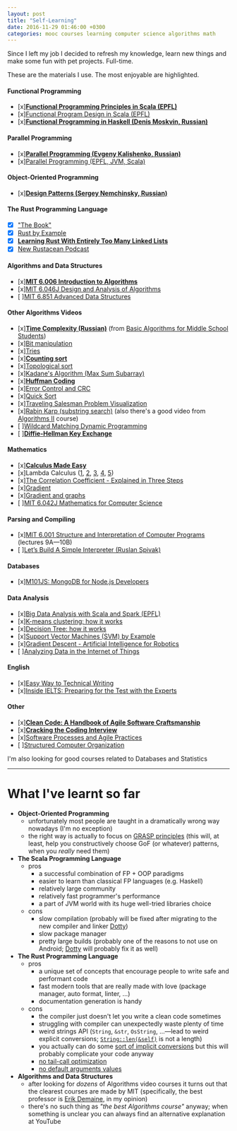 ```yaml
---
layout: post
title: "Self-Learning"
date: 2016-11-29 01:46:00 +0300
categories: mooc courses learning computer science algorithms math
---
```


Since I left my job I decided to refresh my knowledge, learn new things and make some fun with pet projects. Full-time.

These are the materials I use. The most enjoyable are highlighted.

#### Functional Programming
- [x][**Functional Programming Principles in Scala (EPFL)**](https://www.coursera.org/learn/progfun1)
- [x][Functional Program Design in Scala (EPFL)](https://www.coursera.org/learn/progfun2)
- [x][**Functional Programming in Haskell (Denis Moskvin, Russian)**](https://stepik.org/course/Функциональное-программирование-на-языке-Haskell-75)

#### Parallel Programming
- [x][**Parallel Programming (Evgeny Kalishenko, Russian)**](https://www.youtube.com/playlist?list=PLlb7e2G7aSpQCPeKTcVBHJns_JOxrc_fT)
- [x][Parallel Programming (EPFL, JVM, Scala)](https://www.coursera.org/learn/parprog1)

#### Object-Oriented Programming
- [x][**Design Patterns (Sergey Nemchinsky, Russian)**](https://www.youtube.com/playlist?list=PLmqFxxywkatStbd9hdzVOS1hZa9dc56k4)

#### The Rust Programming Language
- [x] ["The Book"](https://doc.rust-lang.org/book)
- [x] [Rust by Example](http://rustbyexample.com)
- [x] [**Learning Rust With Entirely Too Many Linked Lists**](http://cglab.ca/~abeinges/blah/too-many-lists/book)
- [x] [New Rustacean Podcast](http://www.newrustacean.com/show_notes/index.html)

#### Algorithms and Data Structures
- [x][**MIT 6.006 Introduction to Algorithms**](https://www.youtube.com/watch?v=HtSuA80QTyo&list=PLUl4u3cNGP61Oq3tWYp6V_F-5jb5L2iHb)
- [x][MIT 6.046J Design and Analysis of Algorithms](https://www.youtube.com/watch?v=2P-yW7LQr08&list=PLUl4u3cNGP6317WaSNfmCvGym2ucw3oGp)
- [ ][MIT 6.851 Advanced Data Structures](https://www.youtube.com/watch?v=T0yzrZL1py0&list=PLUl4u3cNGP61hsJNdULdudlRL493b-XZf)

#### Other Algorithms Videos
- [x][**Time Complexity (Russian)**](https://www.youtube.com/watch?v=IsaS0NmgXlg) (from [Basic Algorithms for Middle School Students](https://www.youtube.com/watch?v=npV3mOIZJNc&list=PLDrmKwRSNx7KcHxyf9hSmF3fTLKSwujkM))
- [x][Bit manipulation](https://www.youtube.com/watch?v=NLKQEOgBAnw)
- [x][Tries](https://www.youtube.com/watch?v=zIjfhVPRZCg)
- [x][**Counting sort**](https://www.youtube.com/watch?v=7zuGmKfUt7s)
- [x][Topological sort](https://www.youtube.com/watch?v=ddTC4Zovtbc)
- [x][Kadane's Algorithm (Max Sum Subarray)](https://www.youtube.com/watch?v=86CQq3pKSUw)
- [x][**Huffman Coding**](https://www.youtube.com/watch?v=ZdooBTdW5bM)
- [x][Error Control and CRC](https://www.youtube.com/watch?v=LL2QpP4k_HE)
- [x][Quick Sort](https://www.youtube.com/watch?v=3OLTJlwyIqQ)
- [x][Traveling Salesman Problem Visualization](https://www.youtube.com/watch?v=SC5CX8drAtU)
- [x][Rabin Karp (substring search)](https://www.youtube.com/watch?v=H4VrKHVG5qI) (also there's a good video from [Algorithms II](https://www.coursera.org/learn/java-data-structures-algorithms-2) course)
- [ ][Wildcard Matching Dynamic Programming](https://www.youtube.com/watch?v=3ZDZ-N0EPV0)
- [ ][**Diffie-Hellman Key Exchange**](https://www.youtube.com/watch?v=YEBfamv-_do)

#### Mathematics
- [x][**Calculus Made Easy**](https://www.amazon.com/Calculus-Made-Easy-Silvanus-Thompson/dp/0312185480)
- [x]Lambda Calculus ([1](https://www.youtube.com/watch?v=S_WzF6BHadc), [2](https://www.youtube.com/watch?v=bEnFk_FBi3E), [3](https://www.youtube.com/watch?v=v1IlyzxP6Sg), [4](https://www.youtube.com/watch?v=Mg1pxUKeWCk), [5](https://www.youtube.com/watch?v=3h0-p4SDHig))
- [x][The Correlation Coefficient - Explained in Three Steps](https://www.youtube.com/watch?v=ugd4k3dC_8Y)
- [x][Gradient](https://www.youtube.com/watch?v=tIpKfDc295M)
- [x][Gradient and graphs](https://www.youtube.com/watch?v=_-02ze7tf08)
- [ ][MIT 6.042J Mathematics for Computer Science](https://www.youtube.com/watch?v=L3LMbpZIKhQ&list=PLB7540DEDD482705B)

#### Parsing and Compiling
- [x][MIT 6.001 Structure and Interpretation of Computer Programs](https://www.youtube.com/watch?v=2Op3QLzMgSY&list=PL8FE88AA54363BC46) (lectures 9A—10B)
- [ ][Let’s Build A Simple Interpreter (Ruslan Spivak)](https://ruslanspivak.com/lsbasi-part1)

#### Databases
- [x][M101JS: MongoDB for Node.js Developers](https://university.mongodb.com/courses/M101JS/about)

#### Data Analysis
- [x][Big Data Analysis with Scala and Spark (EPFL)](https://www.coursera.org/learn/big-data-analysys)
- [x][K-means clustering: how it works](https://www.youtube.com/watch?v=_aWzGGNrcic)
- [x][Decision Tree: how it works](https://www.youtube.com/watch?v=eKD5gxPPeY0)
- [x][Support Vector Machines (SVM) by Example](https://www.youtube.com/watch?v=5zRmhOUjjGY)
- [x][Gradient Descent - Artificial Intelligence for Robotics](https://www.youtube.com/watch?v=umAeJ7LMCfU)
- [ ][Analyzing Data in the Internet of Things](http://www.oreilly.com/data/free/analyzing-data-in-the-internet-of-things.csp)

#### English
- [x][Easy Way to Technical Writing](https://stepik.org/course/Easy-way-to-technical-writing-684)
- [x][Inside IELTS: Preparing for the Test with the Experts](https://www.futurelearn.com/courses/cambridge-english-ielts)

#### Other
- [x][**Clean Code: A Handbook of Agile Software Craftsmanship**](https://www.amazon.com/Clean-Code-Handbook-Software-Craftsmanship/dp/0132350882)
- [x][**Cracking the Coding Interview**](https://www.amazon.com/Cracking-Coding-Interview-Programming-Questions/dp/0984782850)
- [x][Software Processes and Agile Practices](https://www.coursera.org/learn/software-processes-and-agile-practices)
- [ ][Structured Computer Organization](https://www.amazon.com/Structured-Computer-Organization-Andrew-Tanenbaum/dp/0132916525)

I'm also looking for good courses related to Databases and Statistics

---

# **What I've learnt so far**

- **Object-Oriented Programming**
  - unfortunately most people are taught in a dramatically wrong way nowadays (I'm no exception)
  - the right way is actually to focus on [GRASP principles](https://en.wikipedia.org/wiki/GRASP_(object-oriented_design))
    (this will, at least, help you constructively choose GoF (or whatever) patterns, when you *really* need them)
- **The Scala Programming Language**
  - pros
    - a successful combination of FP + OOP paradigms
    - easier to learn than classical FP languages (e.g. Haskell)
    - relatively large community
    - relatively fast programmer's performance
    - a part of JVM world with its huge well-tried libraries choice
  - cons
    - slow compilation (probably will be fixed after migrating to the new compiler and linker [Dotty](http://dotty.epfl.ch))
    - slow package manager
    - pretty large builds (probably one of the reasons to not use on Android; [Dotty](http://dotty.epfl.ch) will probably fix it as well)
- **The Rust Programming Language**
  - pros
    - a unique set of concepts that encourage people to write safe and performant code
    - fast modern tools that are really made with love (package manager, auto format, linter, ...)
    - documentation generation is handy
  - cons
    - the compiler just doesn't let you write a clean code sometimes
    - struggling with compiler can unexpectedly waste plenty of time
    - weird strings API (`String`, `&str`, `OsString`, ...—lead to weird explicit conversions; [`String::len(&self)`](https://doc.rust-lang.org/std/string/struct.String.html#method.len) is not a length)
    - you actually can do some [sort of implicit conversions](http://hermanradtke.com/2015/05/06/creating-a-rust-function-that-accepts-string-or-str.html) but this will probably complicate your code anyway
    - [no tail-call optimization](https://github.com/rust-lang/rust/issues/217)
    - [no default arguments values](https://github.com/rust-lang/rust/issues/6973)
- **Algorithms and Data Structures**
  - after looking for *dozens* of Algorithms video courses it turns out that the clearest courses are made by MIT (specifically, the best professor is [Erik Demaine](http://erikdemaine.org/), in my opinion)
  - there's no such thing as *"the best Algorithms course"* anyway; when something is unclear you can always find an alternative explanation at YouTube
